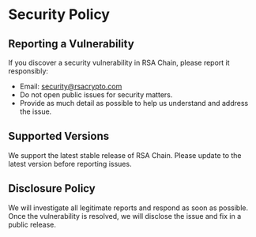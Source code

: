 # Security Policy

## Reporting a Vulnerability

If you discover a security vulnerability in RSA Chain, please report it responsibly:

- Email: security@rsacrypto.com
- Do not open public issues for security matters.
- Provide as much detail as possible to help us understand and address the issue.

## Supported Versions

We support the latest stable release of RSA Chain. Please update to the latest version before reporting issues.

## Disclosure Policy

We will investigate all legitimate reports and respond as soon as possible. Once the vulnerability is resolved, we will disclose the issue and fix in a public release. 